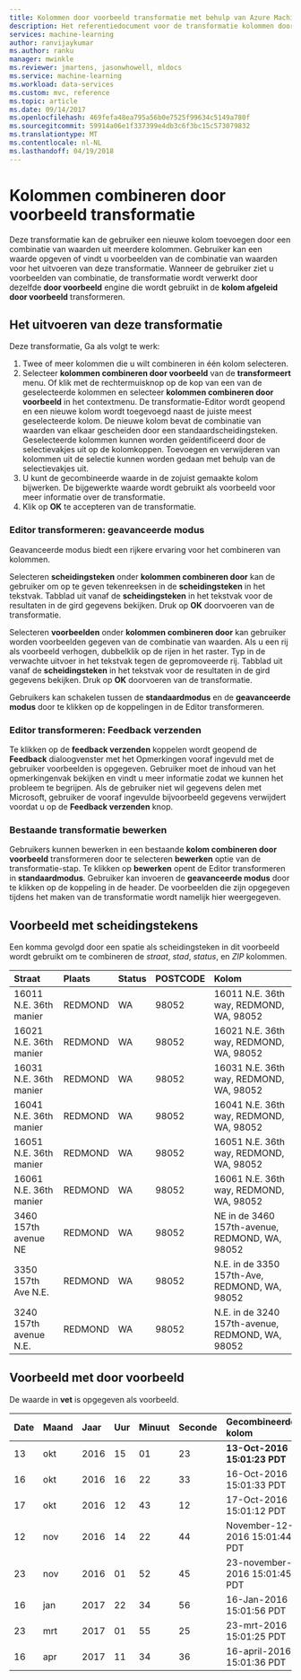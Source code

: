 ```yaml
---
title: Kolommen door voorbeeld transformatie met behulp van Azure Machine Learning Workbench combineren
description: Het referentiedocument voor de transformatie kolommen door voorbeeld combineren
services: machine-learning
author: ranvijaykumar
ms.author: ranku
manager: mwinkle
ms.reviewer: jmartens, jasonwhowell, mldocs
ms.service: machine-learning
ms.workload: data-services
ms.custom: mvc, reference
ms.topic: article
ms.date: 09/14/2017
ms.openlocfilehash: 469fefa48ea795a56b0e7525f99634c5149a780f
ms.sourcegitcommit: 59914a06e1f337399e4db3c6f3bc15c573079832
ms.translationtype: MT
ms.contentlocale: nl-NL
ms.lasthandoff: 04/19/2018
---
```

# <a name="combine-columns-by-example-transformation"></a>Kolommen combineren door voorbeeld transformatie
Deze transformatie kan de gebruiker een nieuwe kolom toevoegen door een combinatie van waarden uit meerdere kolommen. Gebruiker kan een waarde opgeven of vindt u voorbeelden van de combinatie van waarden voor het uitvoeren van deze transformatie. Wanneer de gebruiker ziet u voorbeelden van combinatie, de transformatie wordt verwerkt door dezelfde **door voorbeeld** engine die wordt gebruikt in de **kolom afgeleid door voorbeeld** transformeren.

## <a name="how-to-perform-this-transformation"></a>Het uitvoeren van deze transformatie

Deze transformatie, Ga als volgt te werk:
1. Twee of meer kolommen die u wilt combineren in één kolom selecteren. 
2. Selecteer **kolommen combineren door voorbeeld** van de **transformeert** menu. Of klik met de rechtermuisknop op de kop van een van de geselecteerde kolommen en selecteer **kolommen combineren door voorbeeld** in het contextmenu. De transformatie-Editor wordt geopend en een nieuwe kolom wordt toegevoegd naast de juiste meest geselecteerde kolom. De nieuwe kolom bevat de combinatie van waarden van elkaar gescheiden door een standaardscheidingsteken. Geselecteerde kolommen kunnen worden geïdentificeerd door de selectievakjes uit op de kolomkoppen. Toevoegen en verwijderen van kolommen uit de selectie kunnen worden gedaan met behulp van de selectievakjes uit.
3. U kunt de gecombineerde waarde in de zojuist gemaakte kolom bijwerken. De bijgewerkte waarde wordt gebruikt als voorbeeld voor meer informatie over de transformatie.
4. Klik op **OK** te accepteren van de transformatie.

### <a name="transform-editor-advanced-mode"></a>Editor transformeren: geavanceerde modus

Geavanceerde modus biedt een rijkere ervaring voor het combineren van kolommen. 

Selecteren **scheidingsteken** onder **kolommen combineren door** kan de gebruiker om op te geven tekenreeksen in de **scheidingsteken** in het tekstvak. Tabblad uit vanaf de **scheidingsteken** in het tekstvak voor de resultaten in de gird gegevens bekijken. Druk op **OK** doorvoeren van de transformatie.

Selecteren **voorbeelden** onder **kolommen combineren door** kan gebruiker worden voorbeelden gegeven van de combinatie van waarden. Als u een rij als voorbeeld verhogen, dubbelklik op de rijen in het raster. Typ in de verwachte uitvoer in het tekstvak tegen de gepromoveerde rij. Tabblad uit vanaf de **scheidingsteken** in het tekstvak voor de resultaten in de gird gegevens bekijken. Druk op **OK** doorvoeren van de transformatie. 

Gebruikers kan schakelen tussen de **standaardmodus** en de **geavanceerde modus** door te klikken op de koppelingen in de Editor transformeren.

### <a name="transform-editor-send-feedback"></a>Editor transformeren: Feedback verzenden

Te klikken op de **feedback verzenden** koppelen wordt geopend de **Feedback** dialoogvenster met het Opmerkingen vooraf ingevuld met de gebruiker voorbeelden is opgegeven. Gebruiker moet de inhoud van het opmerkingenvak bekijken en vindt u meer informatie zodat we kunnen het probleem te begrijpen. Als de gebruiker niet wil gegevens delen met Microsoft, gebruiker de vooraf ingevulde bijvoorbeeld gegevens verwijdert voordat u op de **Feedback verzenden** knop. 

### <a name="editing-existing-transformation"></a>Bestaande transformatie bewerken

Gebruikers kunnen bewerken in een bestaande **kolom combineren door voorbeeld** transformeren door te selecteren **bewerken** optie van de transformatie-stap. Te klikken op **bewerken** opent de Editor transformeren in **standaardmodus**. Gebruiker kan invoeren de **geavanceerde modus** door te klikken op de koppeling in de header. De voorbeelden die zijn opgegeven tijdens het maken van de transformatie wordt namelijk hier weergegeven.

## <a name="example-using-separators"></a>Voorbeeld met scheidingstekens

Een komma gevolgd door een spatie als scheidingsteken in dit voorbeeld wordt gebruikt om te combineren de *straat*, *stad*, *status*, en *ZIP* kolommen.

|Straat|Plaats|Status|POSTCODE|Kolom|
|:----|:----|:----|:----|:----|
|16011 N.E. 36th manier|REDMOND|WA|98052|16011 N.E. 36th way, REDMOND, WA, 98052|
|16021 N.E. 36th manier|REDMOND|WA|98052|16021 N.E. 36th way, REDMOND, WA, 98052|
|16031 N.E. 36th manier|REDMOND|WA|98052|16031 N.E. 36th way, REDMOND, WA, 98052|
|16041 N.E. 36th manier|REDMOND|WA|98052|16041 N.E. 36th way, REDMOND, WA, 98052|
|16051 N.E. 36th manier|REDMOND|WA|98052|16051 N.E. 36th way, REDMOND, WA, 98052|
|16061 N.E. 36th manier|REDMOND|WA|98052|16061 N.E. 36th way, REDMOND, WA, 98052|
|3460 157th avenue NE|REDMOND|WA|98052|NE in de 3460 157th-avenue, REDMOND, WA, 98052|
|3350 157th Ave N.E.|REDMOND|WA|98052|N.E. in de 3350 157th-Ave, REDMOND, WA, 98052|
|3240 157th avenue N.E.|REDMOND|WA|98052|N.E. in de 3240 157th-avenue, REDMOND, WA, 98052|

## <a name="example-using-by-example"></a>Voorbeeld met door voorbeeld

De waarde in **vet** is opgegeven als voorbeeld.

|Date|Maand|Jaar|Uur|Minuut|Seconde|Gecombineerde kolom|
|:----|:----|:----|:----|:----|:----|:----|
|13|okt|2016|15|01|23|**13-Oct-2016 15:01:23 PDT**|
|16|okt|2016|16|22|33|16-Oct-2016 15:01:33 PDT|
|17|okt|2016|12|43|12|17-Oct-2016 15:01:12 PDT|
|12|nov|2016|14|22|44|November-12-2016 15:01:44 PDT|
|23|nov|2016|01|52|45|23-november-2016 15:01:45 PDT|
|16|jan|2017|22|34|56|16-Jan-2016 15:01:56 PDT|
|23|mrt|2017|01|55|25|23-mrt-2016 15:01:25 PDT|
|16|apr|2017|11|34|36|16-april-2016 15:01:36 PDT|

